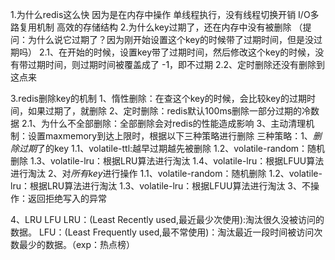 1.为什么redis这么快
    因为是在内存中操作
    单线程执行，没有线程切换开销
    I/O多路复用机制
    高效的存储结构
2.为什么key过期了，还在内存中没有被删除
    （提问：为什么说它过期了？因为刚开始设置这个key的时候带了过期时间，但是没过期吗）
    2.1、在开始的时候，设置key带了过期时间，然后修改这个key的时候，没有带过期时间，则过期时间被覆盖成了 -1，即不过期
    2.2、定时删除还没有删除到这点来

3.redis删除key的机制
    1、惰性删除：在查这个key的时候，会比较key的过期时间，如果过期了，就删除
    2、定时删除：redis默认100ms删除一部分过期的冷数据
        2.1、为什么不全部删除：全部删除会对redis的性能造成影响
    3、主动清理机制：设置maxmemory到达上限时，根据以下三种策略进行删除
        三种策略：1、*删除过期*了的key
                    1.1、volatile-ttl:越早过期越先被删除
                    1.2、volatile-random：随机删除
                    1.3、volatile-lru：根据LRU算法进行淘汰
                    1.4、volatile-lru：根据LFUU算法进行淘汰
                2、对*所有key*进行操作
                    1.1、volatile-random：随机删除
                    1.2、volatile-lru：根据LRU算法进行淘汰
                    1.3、volatile-lru：根据LFUU算法进行淘汰
                3、不操作：返回拒绝写入的异常

4、LRU LFU
LRU：(Least Recently used,最近最少次使用):淘汰很久没被访问的数据。
LFU：(Least Frequently used,最不常使用)：淘汰最近一段时间被访问次数最少的数据。（exp：热点榜）

